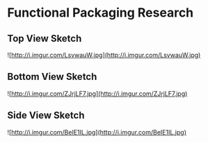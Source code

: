 # Functional Packaging Research #



## Top View Sketch ##

![http://i.imgur.com/LsvwauW.jpg](http://i.imgur.com/LsvwauW.jpg)

## Bottom View Sketch ##

![http://i.imgur.com/ZJrjLF7.jpg](http://i.imgur.com/ZJrjLF7.jpg)

## Side View Sketch ##

![http://i.imgur.com/BeIE1IL.jpg](http://i.imgur.com/BeIE1IL.jpg)